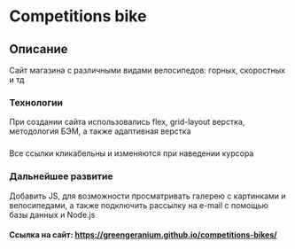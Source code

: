 # Competitions bike

## Описание

Сайт магазина с различными видами велосипедов: горных, скоростных и тд

### Технологии

При создании сайта использовались flex, grid-layout верстка, методология БЭМ, а также адаптивная верстка

### 
Все ссылки кликабельны и изменяются при наведении курсора

### Дальнейшее развитие

Добавить JS, для возможности просматривать галерею с картинками и велосипедами, а также подключить рассылку на e-mail с помощью базы данных и Node.js

#### Ссылка на сайт: https://greengeranium.github.io/competitions-bikes/
